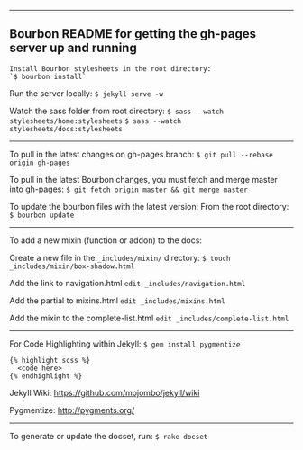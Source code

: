 ------------------------------------------------------------------------------------------
Bourbon README for getting the gh-pages server up and running
------------------------------------------------------------------------------------------

    Install Bourbon stylesheets in the root directory:
    `$ bourbon install`

Run the server locally:
    `$ jekyll serve -w`

Watch the sass folder from root directory:
    `$ sass --watch stylesheets/home:stylesheets`
    `$ sass --watch stylesheets/docs:stylesheets`

------------------------------------------------------------------------------------------

To pull in the latest changes on gh-pages branch:
    `$ git pull --rebase origin gh-pages`

To pull in the latest Bourbon changes, you must fetch and merge master into gh-pages:
    `$ git fetch origin master && git merge master`

To update the bourbon files with the latest version:
From the root directory:
    `$ bourbon update`

------------------------------------------------------------------------------------------

To add a new mixin (function or addon) to the docs:

Create a new file in the `_includes/mixin/` directory:
    `$ touch _includes/mixin/box-shadow.html`

Add the link to navigation.html
    `edit _includes/navigation.html`

Add the partial to mixins.html
    `edit _includes/mixins.html`

Add the mixin to the complete-list.html
    `edit _includes/complete-list.html`

------------------------------------------------------------------------------------------

For Code Highlighting within Jekyll:
    `$ gem install pygmentize`

    {% highlight scss %}
      <code here>
    {% endhighlight %}


Jekyll Wiki:
https://github.com/mojombo/jekyll/wiki

Pygmentize:
http://pygments.org/

------------------------------------------------------------------------------------------

To generate or update the docset, run:
    `$ rake docset`
